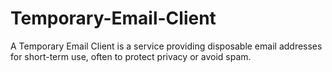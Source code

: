# Temporary-Email-Client
 A Temporary Email Client is a service providing disposable email addresses for short-term use, often to protect privacy or avoid spam.
